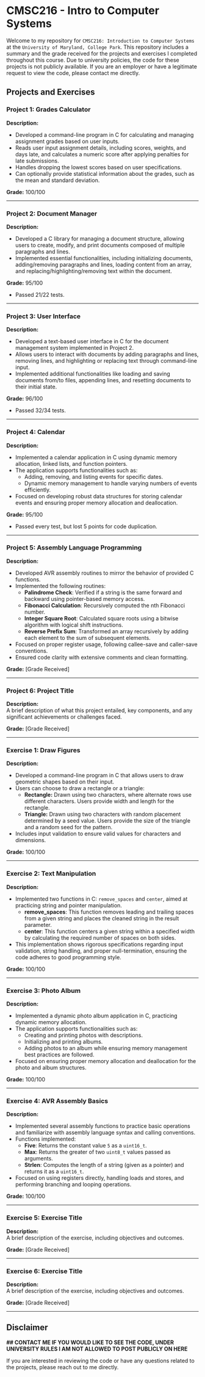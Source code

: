 # CMSC216 - Intro to Computer Systems

Welcome to my repository for ```CMSC216: Introduction to Computer Systems``` at the ```University of Maryland, College Park```. This repository includes a summary and the grade received for the projects and exercises I completed throughout this course. Due to university policies, the code for these projects is not publicly available. If you are an employer or have a legitimate request to view the code, please contact me directly.

## Projects and Exercises

### Project 1: **Grades Calculator**
**Description:**  
- Developed a command-line program in C for calculating and managing assignment grades based on user inputs.
- Reads user input assignment details, including scores, weights, and days late, and calculates a numeric score after applying penalties for late submissions.
- Handles dropping the lowest scores based on user specifications.
- Can optionally provide statistical information about the grades, such as the mean and standard deviation. 

**Grade:** 100/100

---

### Project 2: **Document Manager**
**Description:**  
- Developed a C library for managing a document structure, allowing users to create, modify, and print documents composed of multiple paragraphs and lines.
- Implemented essential functionalities, including initializing documents, adding/removing paragraphs and lines, loading content from an array, and replacing/highlighting/removing text within the document.

**Grade:** 95/100
- Passed 21/22 tests.

---

### Project 3: **User Interface**
**Description:**  
- Developed a text-based user interface in C for the document management system implemented in Project 2.
- Allows users to interact with documents by adding paragraphs and lines, removing lines, and highlighting or replacing text through command-line input.
- Implemented additional functionalities like loading and saving documents from/to files, appending lines, and resetting documents to their initial state.

**Grade:** 96/100
- Passed 32/34 tests.

---

### Project 4: **Calendar**
**Description:**  
- Implemented a calendar application in C using dynamic memory allocation, linked lists, and function pointers.
- The application supports functionalities such as:
  - Adding, removing, and listing events for specific dates.
  - Dynamic memory management to handle varying numbers of events efficiently.
- Focused on developing robust data structures for storing calendar events and ensuring proper memory allocation and deallocation.

**Grade:** 95/100
- Passed every test, but lost 5 points for code duplication.

---

### Project 5: **Assembly Language Programming**
**Description:**  
- Developed AVR assembly routines to mirror the behavior of provided C functions.
- Implemented the following routines:
  - **Palindrome Check**: Verified if a string is the same forward and backward using pointer-based memory access.
  - **Fibonacci Calculation**: Recursively computed the nth Fibonacci number.
  - **Integer Square Root**: Calculated square roots using a bitwise algorithm with logical shift instructions.
  - **Reverse Prefix Sum**: Transformed an array recursively by adding each element to the sum of subsequent elements.
- Focused on proper register usage, following callee-save and caller-save conventions.
- Ensured code clarity with extensive comments and clean formatting.

**Grade:** [Grade Received]

---

### Project 6: **Project Title**
**Description:**  
A brief description of what this project entailed, key components, and any significant achievements or challenges faced.

**Grade:** [Grade Received]

---

### Exercise 1: **Draw Figures**
**Description:**  
- Developed a command-line program in C that allows users to draw geometric shapes based on their input.
- Users can choose to draw a rectangle or a triangle:
  - **Rectangle:** Drawn using two characters, where alternate rows use different characters. Users provide width and length for the rectangle.
  - **Triangle:** Drawn using two characters with random placement determined by a seed value. Users provide the size of the triangle and a random seed for the pattern.
- Includes input validation to ensure valid values for characters and dimensions.

**Grade:** 100/100

---

### Exercise 2: **Text Manipulation**
**Description:**  
- Implemented two functions in C: `remove_spaces` and `center`, aimed at practicing string and pointer manipulation.
  - **remove_spaces**: This function removes leading and trailing spaces from a given string and places the cleaned string in the result parameter.
  - **center**: This function centers a given string within a specified width by calculating the required number of spaces on both sides.
- This implementation shows rigorous specifications regarding input validation, string handling, and proper null-termination, ensuring the code adheres to good programming style.

**Grade:** 100/100

---

### Exercise 3: **Photo Album**
**Description:**  
- Implemented a dynamic photo album application in C, practicing dynamic memory allocation.
- The application supports functionalities such as:
  - Creating and printing photos with descriptions.
  - Initializing and printing albums.
  - Adding photos to an album while ensuring memory management best practices are followed.
- Focused on ensuring proper memory allocation and deallocation for the photo and album structures.
  
**Grade:** 100/100

---

### Exercise 4: **AVR Assembly Basics**
**Description:**  
- Implemented several assembly functions to practice basic operations and familiarize with assembly language syntax and calling conventions.
- Functions implemented:
  - **Five**: Returns the constant value `5` as a `uint16_t`.
  - **Max**: Returns the greater of two `uint8_t` values passed as arguments.
  - **Strlen**: Computes the length of a string (given as a pointer) and returns it as a `uint16_t`.
- Focused on using registers directly, handling loads and stores, and performing branching and looping operations.

**Grade:** 100/100

---

### Exercise 5: **Exercise Title**
**Description:**  
A brief description of the exercise, including objectives and outcomes.

**Grade:** [Grade Received]

---

### Exercise 6: **Exercise Title**
**Description:**  
A brief description of the exercise, including objectives and outcomes.

**Grade:** [Grade Received]

---

## Disclaimer

**## CONTACT ME IF YOU WOULD LIKE TO SEE THE CODE, UNDER UNIVERSITY RULES I AM NOT ALLOWED TO POST PUBLICLY ON HERE**

If you are interested in reviewing the code or have any questions related to the projects, please reach out to me directly.
